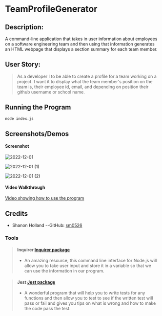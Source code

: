 # TeamProfileGenerator

## Description:

A command-line application that takes in user information about employees on a software engineering team and then using that information generates an HTML webpage that displays a section summary for each team member.

## User Story:

>As a developer I to be able to create a profile for a team working on a project. I want it to display what the team member's position on the team is, their employee id, email, and depending on position their github username or school name.

## Running the Program

```bash
node index.js
```

## Screenshots/Demos

#### Screenshot

![2022-12-01](https://user-images.githubusercontent.com/105896063/205194186-63c510a6-0624-4cf8-a4d8-7dd96d5e1ed1.png)

![2022-12-01 (1)](https://user-images.githubusercontent.com/105896063/205194212-e8f33016-eadd-47a4-8776-77c146490501.png)

![2022-12-01 (2)](https://user-images.githubusercontent.com/105896063/205194241-60f10821-6c1d-4f86-ad4d-28ca47439725.png)

#### Video Walkthrough 

[Video showing how to use the program](https://drive.google.com/file/d/1NlZUHhanCTYDdl-ItGAhPXdZcQ7ZO_mS/view)

## Credits

* Shanon Holland --GitHub: [sm0526](https://github.com/sm0526)

### Tools

> #### Inquirer [Inquirer package](https://www.npmjs.com/package/inquirer/v/8.2.4)
>
> - An amazing resource, this command line interface for Node.js will allow you to take user input and store it in a variable so that we can use the information in our program.

> #### Jest [Jest package](https://jestjs.io/docs)
>
> - A wonderful program that will help you to write tests for any functions and then allow you to test to see if the written test will pass or fail and gives you tips on what is wrong and how to make the code pass the test.
